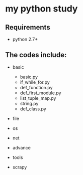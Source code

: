 my python study
======================================


Requirements
------------
* python 2.7+

The codes include:
------------
* basic
	- basic.py
    - if_while_for.py
    - def_function.py
    - def_first_module.py
    - list_tuple_map.py
    - string.py
    - def_class.py

* file

* os

* net
    
* advance

* tools

* scrapy


